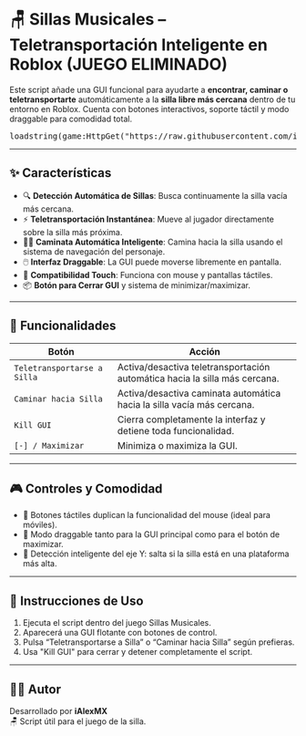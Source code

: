 # 🪑 Sillas Musicales – Teletransportación Inteligente en Roblox **(JUEGO ELIMINADO)**

Este script añade una GUI funcional para ayudarte a **encontrar, caminar o teletransportarte** automáticamente a la **silla libre más cercana** dentro de tu entorno en Roblox. Cuenta con botones interactivos, soporte táctil y modo draggable para comodidad total.

<pre>loadstring(game:HttpGet("https://raw.githubusercontent.com/iAlexMX/Juego-de-las-sillas/refs/heads/main/Sillas%20by%20iAlexMX.lua"))()</pre>

---

## ✨ Características

- 🔍 **Detección Automática de Sillas**: Busca continuamente la silla vacía más cercana.
- ⚡ **Teletransportación Instantánea**: Mueve al jugador directamente sobre la silla más próxima.
- 🚶‍♂️ **Caminata Automática Inteligente**: Camina hacia la silla usando el sistema de navegación del personaje.
- 🖱️ **Interfaz Draggable**: La GUI puede moverse libremente en pantalla.
- 📱 **Compatibilidad Touch**: Funciona con mouse y pantallas táctiles.
- 📦 **Botón para Cerrar GUI** y sistema de minimizar/maximizar.

---

## 🧪 Funcionalidades

| Botón                         | Acción                                                                 |
|------------------------------|------------------------------------------------------------------------|
| `Teletransportarse a Silla`  | Activa/desactiva teletransportación automática hacia la silla más cercana. |
| `Caminar hacia Silla`        | Activa/desactiva caminata automática hacia la silla vacía más cercana.     |
| `Kill GUI`                   | Cierra completamente la interfaz y detiene toda funcionalidad.         |
| `[-] / Maximizar`            | Minimiza o maximiza la GUI.                                            |

---

## 🎮 Controles y Comodidad

- 🔄 Botones táctiles duplican la funcionalidad del mouse (ideal para móviles).
- 📌 Modo draggable tanto para la GUI principal como para el botón de maximizar.
- 🧠 Detección inteligente del eje Y: salta si la silla está en una plataforma más alta.

---

## 📎 Instrucciones de Uso

1. Ejecuta el script dentro del juego Sillas Musicales.
2. Aparecerá una GUI flotante con botones de control.
3. Pulsa “Teletransportarse a Silla” o “Caminar hacia Silla” según prefieras.
4. Usa "Kill GUI" para cerrar y detener completamente el script.

---

## 🧑‍💻 Autor

Desarrollado por **iAlexMX**  
🪑 Script útil para el juego de la silla.
